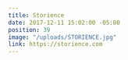 ```yaml
---
title: Storience
date: 2017-12-11 15:02:00 -05:00
position: 39
image: "/uploads/STORIENCE.jpg"
link: https://storience.com
---
```


